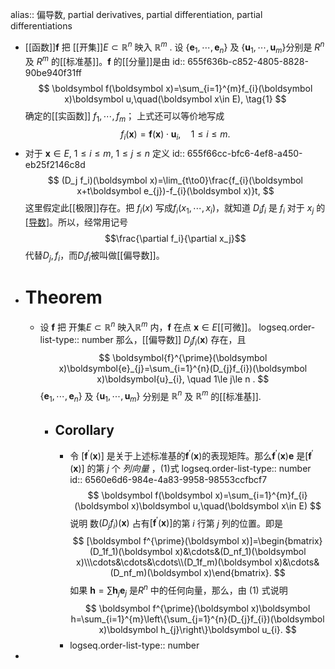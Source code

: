alias:: 偏导数, partial derivatives, partial differentiation, partial differentiations

- [[函数]]$\boldsymbol f$ 把 [[开集]]$E{\subset}\mathbb{R}^n$ 映入 $\mathbb{R}^m$ . 设 $\{\boldsymbol e_1,\cdots, \boldsymbol e_n\}$ 及 $\{\boldsymbol u_1,\cdots, \boldsymbol u_m\}$分别是 $R^n$ 及 $R^m$ 的[[标准基]]。$\boldsymbol f$ 的[[分量]]是由
  id:: 655f636b-c852-4805-8828-90be940f31ff
  $$
  \boldsymbol f(\boldsymbol x)=\sum_{i=1}^{m}f_{i}(\boldsymbol x)\boldsymbol u,\quad(\boldsymbol x\in E), \tag{1}
  $$
  确定的[[实函数]] $f_1,\cdots,f_{m}$； 
  上式还可以等价地写成
  $$
  f_{i}(\boldsymbol x)=\boldsymbol{f}(\boldsymbol x)\cdot\boldsymbol{u}_{i},\quad 1\le i\le m.$$
- 对于 $\boldsymbol x\in E$, $1\le i\le m$, $1\le j\le n$ 定义
  id:: 655f66cc-bfc6-4ef8-a450-eb25f2146c8d
  $$
  (D_j f_i)(\boldsymbol x)=\lim_{t\to0}\frac{f_{i}(\boldsymbol x+t\boldsymbol e_{j})-f_{i}(\boldsymbol x)}t,
  $$
  这里假定此[[极限]]存在。把 $f_i(x)$ 写成$f_i(x_1,\cdots,x_i)$，就知道 $D_if_i$ 是 $f_i$ 对于 $x_j$ 的[[导数]](其他变量保持不变)。所以，经常用记号
  $$\frac{\partial f_i}{\partial x_j}$$
  代替$D_j,f_i$，而$D_if_i$被叫做[[偏导数]]。
- # Theorem
	- 设 $\boldsymbol f$ 把 开集$E\subset \mathbb R^n$ 映入$\mathbb R^m$ 内，$\boldsymbol f$ 在点 $\boldsymbol x\in E$[[可微]]。
	  logseq.order-list-type:: number
	  那么，[[偏导数]] $D_jf_i(\boldsymbol x)$ 存在，且
	  $$
	  \boldsymbol{f}^{\prime}(\boldsymbol x)\boldsymbol{e}_{j}=\sum_{i=1}^{n}(D_{j}f_{i})(\boldsymbol x)\boldsymbol{u}_{i}, \quad 1\le j\le n .
	  $$
	  $\{\boldsymbol e_1,\cdots, \boldsymbol e_n\}$ 及 $\{\boldsymbol u_1,\cdots, \boldsymbol u_m\}$ 分别是 $\mathbb R^n$ 及 $\mathbb R^m$ 的[[标准基]].
		- ## Corollary
			- 令 $[\boldsymbol f^{\prime}(\boldsymbol x)]$ 是关于上述标准基的$\boldsymbol f^{\prime}(\boldsymbol x)$的表现矩阵。那么$\boldsymbol f^{\prime}(\boldsymbol x)\boldsymbol e$ 是$[\boldsymbol f^{\prime}(\boldsymbol x)]$ 的第 $j$ 个 *列向量* ，$(1)$式
			  logseq.order-list-type:: number
			  id:: 6560e6d6-984e-4a83-9958-98553ccfbcf7
			  $$
			  \boldsymbol f(\boldsymbol x)=\sum_{i=1}^{m}f_{i}(\boldsymbol x)\boldsymbol u,\quad(\boldsymbol x\in E)
			  $$
			  说明 数$(D_jf_i)(\boldsymbol x)$ 占有$[\boldsymbol f^{\prime}(\boldsymbol x)]$的第 $i$ 行第 $j$ 列的位置。即是
			  $$
			  [\boldsymbol f^{\prime}(\boldsymbol x)]=\begin{bmatrix}(D_1f_1)(\boldsymbol x)&\cdots&(D_nf_1)(\boldsymbol x)\\\cdots&\cdots&\cdots\\(D_1f_m)(\boldsymbol x)&\cdots&(D_nf_m)(\boldsymbol x)\end{bmatrix}.
			  $$
			  如果 $\boldsymbol h=\sum\boldsymbol h_j\boldsymbol e_j$ 是$R^n$ 中的任何向量，那么，由 $(1)$ 式说明
			  $$
			  \boldsymbol f^{\prime}(\boldsymbol x)\boldsymbol h=\sum_{i=1}^{m}\left\{\sum_{j=1}^{n}(D_{j}f_{i})(\boldsymbol x)\boldsymbol h_{j}\right\}\boldsymbol u_{i}.
			  $$
			- logseq.order-list-type:: number
-